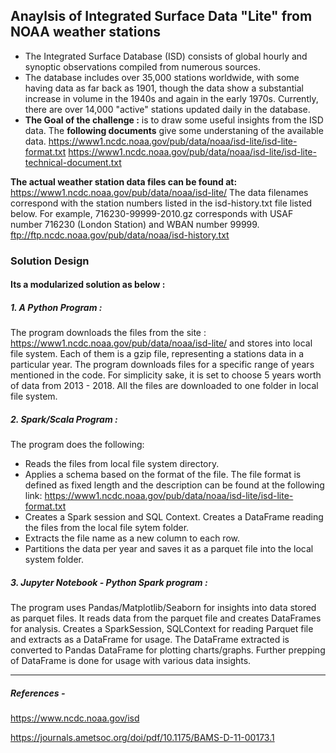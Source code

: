 ## Anaylsis of Integrated Surface Data "Lite" from NOAA weather stations

- The Integrated Surface Database (ISD) consists of global hourly and synoptic observations compiled from numerous sources.
- The database includes over 35,000 stations worldwide, with some having data as far back as 1901, though the data show a substantial increase in volume in the 1940s and again in the early 1970s. Currently, there are over 14,000 "active" stations updated daily in the database.
- **The Goal of the challenge :** is to draw some useful insights from the ISD data.
 The **following documents** give some understaning of the available data.
     https://www1.ncdc.noaa.gov/pub/data/noaa/isd-lite/isd-lite-format.txt
     https://www1.ncdc.noaa.gov/pub/data/noaa/isd-lite/isd-lite-technical-document.txt

**The actual weather station data files can be found at:**
     https://www1.ncdc.noaa.gov/pub/data/noaa/isd-lite/
The data filenames correspond with the station numbers listed in the isd-history.txt file listed below.  For example, 716230-99999-2010.gz corresponds with USAF number 716230 (London Station) and WBAN number 99999.
     ftp://ftp.ncdc.noaa.gov/pub/data/noaa/isd-history.txt

### Solution Design

#### Its a modularized solution as below :
##### 1. A Python Program : 
 The program downloads the files from the site :  https://www1.ncdc.noaa.gov/pub/data/noaa/isd-lite/  and stores into local file system. Each of them is a gzip file, representing a stations data in a particular year. 
 The program downloads files for a specific range of years mentioned in the code. For simplicity sake, it is set to choose 5 years worth of data from 2013 - 2018. All the files are downloaded to one folder in local file system.
##### 2. Spark/Scala Program :
The program does the following:
- Reads the files from local file system directory.
- Applies a schema based on the format of the file. The file format is defined as fixed length and the description can be found at the following link:
https://www1.ncdc.noaa.gov/pub/data/noaa/isd-lite/isd-lite-format.txt
- Creates a Spark session and SQL Context. Creates a DataFrame reading the files from the local file sytem folder.
- Extracts the file name as a new column to each row.
- Partitions the data per year and saves it as a parquet file into the local system folder.
##### 3. Jupyter Notebook - Python Spark program :
The program uses Pandas/Matplotlib/Seaborn for insights into data stored as parquet files.
It reads data from the parquet file and creates DataFrames for analysis. Creates a SparkSession, SQLContext for reading Parquet file and extracts as a DataFrame for usage.
The DataFrame extracted is converted to Pandas DataFrame for plotting charts/graphs. Further prepping of DataFrame is done for usage with various data insights.





----------------------------------------------------------------------------------------------------------------------
##### References -

https://www.ncdc.noaa.gov/isd

https://journals.ametsoc.org/doi/pdf/10.1175/BAMS-D-11-00173.1
